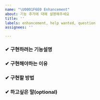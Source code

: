 ```yaml
---
name: "\U0001F6E0 Enhancement"
about: 기능 추가에 대해 설명해주세요
title: ''
labels: enhancement, help wanted, question
assignees: ''

---
```


###  ✔ 구현하려는 기능설명



###  ✔ 구현해야하는 이유



###  ✔ 구현할 방법



### ✔ 하고싶은 말(optional)
